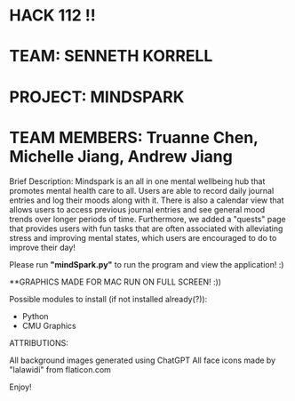 # HACK 112 !!
# TEAM: SENNETH KORRELL 
# PROJECT: MINDSPARK
# TEAM MEMBERS: Truanne Chen, Michelle Jiang, Andrew Jiang

Brief Description:
Mindspark is an all in one mental wellbeing hub that promotes mental health care to all. Users are able to record daily journal entries and log their moods along with it. There is also a calendar view that allows users to access previous journal entries and see general mood trends over longer periods of time. Furthermore, we added a "quests" page that provides users with fun tasks that are often associated with alleviating stress and improving mental states, which users are encouraged to do to improve their day!

Please run **"mindSpark.py"** to run the program and view the application! :)

**GRAPHICS MADE FOR MAC RUN ON FULL SCREEN! :))

Possible modules to install (if not installed already(?)):
- Python
- CMU Graphics

ATTRIBUTIONS:

All background images generated using ChatGPT
All face icons made by "lalawidi" from flaticon.com

Enjoy!
